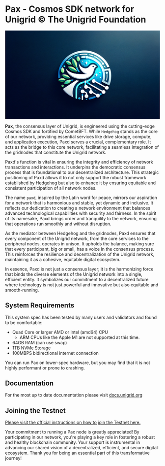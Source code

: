 Pax - Cosmos SDK network for Unigrid © The Unigrid Foundation
=========================================
<img align="top" width="auto" height="auto" src="docs/pax.png" alt="Pax">


**Pax**, the consensus layer of Unigrid, is engineered using the cutting-edge Cosmos SDK and fortified by CometBFT. While `Hedgehog` stands as the core of our network, providing essential services like drive storage, compute, and application execution, Paxd serves a crucial, complementary role. It acts as the bridge to this core network, facilitating a seamless integration of the gridnodes that constitute the Unigrid network.

Paxd's function is vital in ensuring the integrity and efficiency of network transactions and interactions. It underpins the democratic consensus process that is foundational to our decentralized architecture. This strategic positioning of Paxd allows it to not only support the robust framework established by Hedgehog but also to enhance it by ensuring equitable and consistent participation of all network nodes.

The name `paxd`, inspired by the Latin word for peace, mirrors our aspiration for a network that is harmonious and stable, yet dynamic and inclusive. It reflects our dedication to creating a network environment that balances advanced technological capabilities with security and fairness. In the spirit of its namesake, Paxd brings order and tranquility to the network, ensuring that operations run smoothly and without disruption.

As the mediator between Hedgehog and the gridnodes, Paxd ensures that every component of the Unigrid network, from the core services to the peripheral nodes, operates in unison. It upholds the balance, making sure that every participant, big or small, has a voice in the consensus process. This reinforces the resilience and decentralization of the Unigrid network, maintaining it as a cohesive, equitable digital ecosystem.

In essence, Paxd is not just a consensus layer; it is the harmonizing force that binds the diverse elements of the Unigrid network into a single, efficient entity. It symbolizes our commitment to a decentralized future where technology is not just powerful and innovative but also equitable and smooth-running.

## System Requirements

This system spec has been tested by many users and validators and found
to be comfortable:

- Quad Core or larger AMD or Intel (amd64) CPU
  - ARM CPUs like the Apple M1 are not supported at this time.
- 64GB RAM (can use swap)
- 1TB NVMe Storage
- 100MBPS bidirectional internet connection

You can run Pax on lower-spec hardware, but you
may find that it is not highly performant or prone to crashing.

## Documentation

For the most up to date documentation please visit
[docs.unigrid.org](https://docs.unigrid.org/)

## Joining the Testnet

[Please visit the official instructions on how to join the Testnet
here.](https://docs.unigrid.org/docs/testnet/validator/)

Your commitment to running a Pax node is greatly appreciated! By participating in our network, you're playing a key role in fostering a robust and healthy blockchain community. Your support is instrumental in advancing our shared vision of a decentralized, efficient, and secure digital ecosystem. Thank you for being an essential part of this transformative journey!
